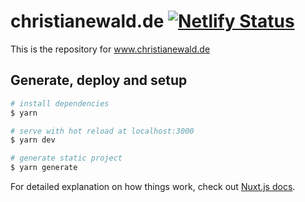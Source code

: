 # christianewald.de [![Netlify Status](https://api.netlify.com/api/v1/badges/1cd6e1c0-1981-47a1-b63e-471bb6814c41/deploy-status)](https://app.netlify.com/sites/christianewald/deploys)

This is the repository for www.christianewald.de

## Generate, deploy and setup

```bash
# install dependencies
$ yarn

# serve with hot reload at localhost:3000
$ yarn dev

# generate static project
$ yarn generate
```

For detailed explanation on how things work, check out [Nuxt.js docs](https://nuxtjs.org).
